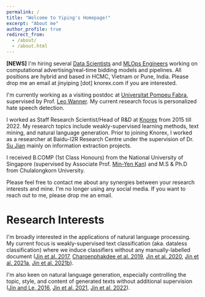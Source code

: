 ```yaml
---
permalink: /
title: "Welcome to Yiping's Homepage!"
excerpt: "About me"
author_profile: true
redirect_from: 
  - /about/
  - /about.html
---
```


**[NEWS]** I'm hiring several [Data Scientists](https://apply.workable.com/knorex/j/FA5965C8D8/) and [MLOps Engineers](https://apply.workable.com/knorex/j/AEBAD02705/) working on computational advertising/real-time bidding models and pipelines. All positions are hybrid and based in HCMC, Vietnam or Pune, India. Please drop me an email at jinyiping [dot] knorex.com if you are interested.

I'm currently working as a visiting postdoc at [Universitat Pompeu Fabra](https://www.upf.edu/), supervised by Prof. [Leo Wanner](https://www.icrea.cat/Web/ScientificStaff/leo-wanner-324). My current research focus is personalized hate speech detection. 

I worked as Staff Research Scientist/Head of R\&D at [Knorex](https://www.knorex.com/) from 2015 till 2022. My research topics include weakly-supervised learning methods, text mining, and natural language generation. Prior to joining Knorex, I worked as a researcher at Baidu-I2R Research Centre under the supervision of Dr. [Su Jian](http://www.colips.org/~sujian/) mainly on information extraction projects. 

I received B.COMP (1st Class Honours) from the National University of Singapore (supervised by Associate Prof. [Min-Yen Kan](https://www.comp.nus.edu.sg/~kanmy/index.html)) and M.S & Ph.D from Chulalongkorn University.

Please feel free to contact me about any synergies between your research interests and mine. I'm no longer using any social media. If you want to reach out to me, please drop me an email.

Research Interests
======

I'm broadly interested in the applications of natural language processing. My current focus is weakly-supervised text classification (aka. dataless classification) where we induce classifiers without any manually-labelled document ([Jin et al. 2017](https://aclanthology.org/I17-1055/), [Charoenphakdee et al. 2019](https://aclanthology.org/D19-1411/), [Jin et al. 2020](https://doi.org/10.1017/S1351324920000340), [Jin et al. 2021a](https://aclanthology.org/2021.naacl-srw.14/), [Jin et al. 2021b](https://aclanthology.org/2021.textgraphs-1.1/)). 

I'm also keen on natural language generation, especially controlling the topic, style, and content of generated texts without additional supervision ([Jin and Le, 2016](https://aclanthology.org/W16-6623/), [Jin et al. 2021](https://yipingnus.github.io/files/nle2021.pdf), [Jin et al. 2022](https://arxiv.org/abs/2206.03021)).
